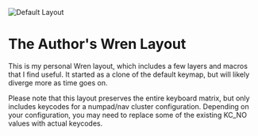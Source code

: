 ![Default Layout](https://github.com/walterhanley/wren-keyboard/blob/main/images/author-layout.png?raw=true)

# The Author's Wren Layout

This is my personal Wren layout, which includes a few layers and macros that 
I find useful. It started as a clone of the default keymap, but will likely
diverge more as time goes on.

Please note that this layout preserves the entire keyboard matrix, but only 
includes keycodes for a numpad/nav cluster configuration. Depending on your 
configuration, you may need to replace some of the existing KC_NO values 
with actual keycodes.

